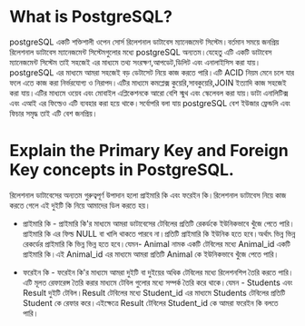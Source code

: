# What is PostgreSQL?
postgreSQL একটি শক্তিশালী ওপেন সোর্স রিলেশনাল ডাটাবেস ম্যানেজমেন্ট সিস্টেম।বর্তমান সময়ে জনপ্রিয় রিলেশনাল ডাটাবেস ম্যানেজমেন্ট সিস্টেমগুলোর মধ্যে postgreSQL অন্যতম।যেহেতু এটি একটি ডাটাবেস ম্যানেজমেন্ট সিস্টেম তাই সহজেই এর মাধ্যমে তথ্য সংরক্ষণ,আপডেট,ডিলিট এবং এনালাইসিস করা যায়।postgreSQL এর মাধ্যমে আমরা সহজেই বড় ডেটাসেট নিয়ে কাজ করতে পারি।এটি ACID নিয়ম মেনে চলে যার ফলে এতে কাজ করা নির্ভরযোগ্য ও নিরাপদ।এটির মাধ্যমে কমপ্লেক্স কুয়েরি,সাবকুয়েরি,JOIN ইত্যাদি কাজ সহজেই করা যায়।এটির মাধ্যমে ওয়েব এবং মোবাইল এপ্লিকেশনকে আরো বেশি স্মুথ এবং স্কেলেবল করা যায়।ডাটা এনালিটিক্স এবং এআই এর ফিল্ডেও এটি ব্যবহার করা হয়ে থাকে।সর্বোপরি বলা যায় postgreSQL বেশ ইউজার ফ্রেন্ডলি এবং ফিচার সমৃদ্ধ তাই এটি বেশ জনপ্রিয়।

# Explain the Primary Key and Foreign Key concepts in PostgreSQL.
রিলেশনাল ডাটাবেসের অন্যতম গুরুত্বপূর্ণ উপাদান হলো প্রাইমারি কি এবং ফরেইন কি।রিলেশনাল ডাটাবেস নিয়ে কাজ করতে গেলে এই দুইটি কি নিয়ে আমাদের ডিল করতে হয়।

- প্রাইমারি কি - প্রাইমারি কি'র মাধ্যমে আমরা ডাটাবেসের টেবিলের প্রতিটি রেকর্ডকে ইউনিকভাবে খুঁজে পেতে পারি।প্রাইমারি কি এর ফিল্ড NULL বা খালি  থাকতে পারবে না।প্রতিটি প্রাইমারি কি ইউনিক হতে হবে।অর্থাৎ ভিন্ন ভিন্ন রেকর্ডের  প্রাইমারি কি ভিন্ন ভিন্ন হতে হবে।যেমন- Animal নামক একটি টেবিলের মধ্যে Animal_id একটি প্রাইমারি কি।এই Animal_id এর মাধ্যমে আমরা প্রতিটি Animal কে ইউনিকভাবে খুঁজে পেতে পারি।

- ফরেইন কি - ফরেইন কি'র মাধ্যমে আমরা দুইটি বা দুইয়ের অধিক টেবিলের মধ্যে রিলেশনশিপ তৈরি করতে পারি।এটি মূলত রেফারেন্স তৈরি করার মাধ্যমে টেবিল গুলোর মধ্যে সম্পর্ক তৈরি করে থাকে।যেমন - Students এবং Result দুইটি টেবিল।Result টেবিলের মধ্যে Student_id এর মাধ্যমে Students টেবিলের প্রতিটি Student কে রেফার করে।এইক্ষেত্রে Result টেবিলের Student_id কে আমরা ফরেইন কি বলতে পারি।
